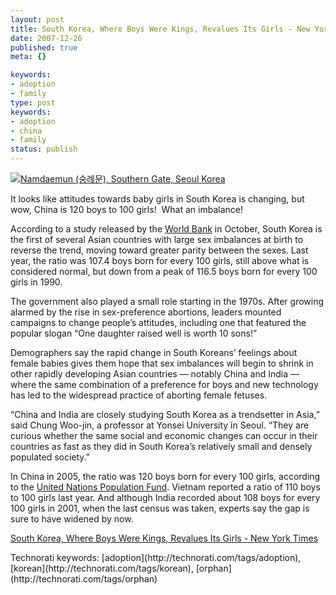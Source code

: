 ```yaml
---
layout: post
title: South Korea, Where Boys Were Kings, Revalues Its Girls - New York Times
date: 2007-12-26
published: true
meta: {}

keywords:
- adoption
- family
type: post
keywords:
- adoption
- china
- family
status: publish
---
```

[![Namdaemun (숭례문), Southern Gate, Seoul Korea](http://media.eick.us/2011/05/1571535049_2fb8a56ee6.jpg)](http://www.flickr.com/photos/andreweick/1571535049/ "Namdaemun (숭례문), Southern Gate, Seoul Korea by AndrewEick, on Flickr")

It looks like attitudes towards baby girls in South Korea is changing, but wow, China is 120 boys to 100 girls!  What an imbalance!

  <!-- blockquote  -->

According to a study released by the [World Bank](http://topics.nytimes.com/top/reference/timestopics/organizations/w/world_bank/index.html?inline=nyt-org) in October, South Korea is the first of several Asian countries with large sex imbalances at birth to reverse the trend, moving toward greater parity between the sexes. Last year, the ratio was 107.4 boys born for every 100 girls, still above what is considered normal, but down from a peak of 116.5 boys born for every 100 girls in 1990.



The government also played a small role starting in the 1970s. After growing alarmed by the rise in sex-preference abortions, leaders mounted campaigns to change people’s attitudes, including one that featured the popular slogan “One daughter raised well is worth 10 sons!”



Demographers say the rapid change in South Koreans’ feelings about female babies gives them hope that sex imbalances will begin to shrink in other rapidly developing Asian countries — notably China and India — where the same combination of a preference for boys and new technology has led to the widespread practice of aborting female fetuses.



“China and India are closely studying South Korea as a trendsetter in Asia,” said Chung Woo-jin, a professor at Yonsei University in Seoul. “They are curious whether the same social and economic changes can occur in their countries as fast as they did in South Korea’s relatively small and densely populated society.”



In China in 2005, the ratio was 120 boys born for every 100 girls, according to the [United Nations Population Fund](http://topics.nytimes.com/top/reference/timestopics/organizations/u/united_nations_population_fund/index.html?inline=nyt-org). Vietnam reported a ratio of 110 boys to 100 girls last year. And although India recorded about 108 boys for every 100 girls in 2001, when the last census was taken, experts say the gap is sure to have widened by now.

 <!-- endblockquote  -->

[South Korea, Where Boys Were Kings, Revalues Its Girls - New York Times](http://www.nytimes.com/2007/12/23/world/asia/23skorea.html?ex=1356152400&en=e04d0f137d0c46c0&ei=5124&partner=permalink&exprod=permalink)

  <div class="wlWriterSmartContent" style="padding-right: 0px;padding-left: 0px;padding-bottom: 0px;margin: 0px;padding-top: 0px">Technorati keywords: [adoption](http://technorati.com/tags/adoption), [korean](http://technorati.com/tags/korean), [orphan](http://technorati.com/tags/orphan)</div>
